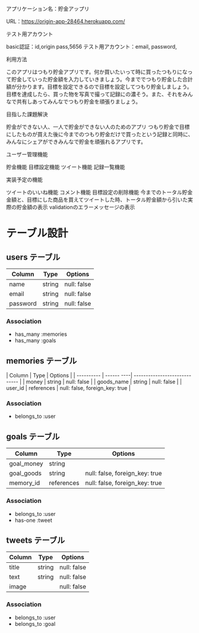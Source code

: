 アプリケーション名：貯金アップリ

URL：https://origin-app-28464.herokuapp.com/

テスト用アカウント

  basic認証：id,origin  pass,5656
  テスト用アカウント：email,  password,

利用方法

  このアプリはつもり貯金アプリです。何か買いたいって時に買ったつもりになって貯金していった貯金額を入力していきましょう。今まででつもり貯金した合計額が分かります。目標を設定できるので目標を設定してつもり貯金しましょう。目標を達成したら、買った物を写真で撮って記録にの濃そう。また、それをみんなで共有しあってみんなでつもり貯金を頑張りましょう。

目指した課題解決

  貯金ができない人、一人で貯金ができない人のためのアプリ
  つもり貯金で目標にしたものが買えた後に今までのつもり貯金だけで買ったという記録と同時に、みんなにシェアができみんなで貯金を頑張れるアプリです。

ユーザー管理機能

  貯金機能
  目標設定機能
  ツイート機能
  記録一覧機能

実装予定の機能

  ツイートのいいね機能
  コメント機能
  目標設定の削除機能
  今までのトータル貯金金額と、目標にした商品を買えてツイートした時、トータル貯金額から引いた実際の貯金額の表示
  validationのエラーメッセージの表示


# テーブル設計

## users テーブル

| Column   | Type   | Options     |
| -------- | ------ | ----------- |
| name     | string | null: false |
| email    | string | null: false |
| password | string | null: false |

### Association
- has_many :memories
- has_many :goals

## memories テーブル

| Column     | Type       | Options                        |
| ---------- | ------ ----| -----------------------------  |
| money      | string     | null: false                    |
| goods_name | string     | null: false                    |
| user_id    | references | null: false, foreign_key: true |

### Association
- belongs_to :user

## goals テーブル

| Column  | Type          | Options                        |
| ------- | ------------- | ------------------------------ |
| goal_money | string     |                                |
| goal_goods | string     | null: false, foreign_key: true |
| memory_id  | references | null: false, foreign_key: true |

### Association
- belongs_to :user
- has-one :tweet
## tweets テーブル

| Column  | Type       | Options     |
| ------- | ---------- | ----------- |
| title   | string     | null: false |
| text    | string     | null: false |
| image   |            | null: false |

### Association
- belongs_to :user
- belongs_to :goal